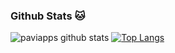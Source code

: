### Github Stats 🐱
![paviapps github stats](https://github-readme-stats.vercel.app/api?username=paviapps&show_icons=true&title_color=ffc857&icon_color=8ac926&text_color=daf7dc&bg_color=151515&hide=["stars"])
[![Top Langs](https://github-readme-stats.vercel.app/api/top-langs/?username=paviapps&layout=compact&text_color=daf7dc&bg_color=151515)](https://github.com/anuraghazra/github-readme-stats)
